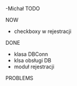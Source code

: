 -Michał 
TODO 


NOW
  - checkboxy w rejestracji 
  
DONE
  - klasa DBConn 
  - klsa obsługi DB
  - moduł rejestracji

PROBLEMS
